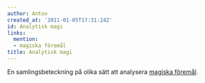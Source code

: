 ```yaml
---
author: Anton
created_at: '2011-01-05T17:31:24Z'
id: Analytisk magi
links:
  mention:
  - magiska föremål
title: Analytisk magi
---
```


En samlingsbeteckning på olika sätt att analysera [magiska föremål].

  [magiska föremål]: magiska_föremål

